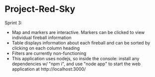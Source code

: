 # Project-Red-Sky
Sprint 3:
- Map and markers are interactive. Markers can be clicked to view individual fireball information
- Table displays information about each fireball and can be sorted by clicking on each column heading
- Filters are currently non-functioning
- This application uses nodejs, so inside the console: install any dependencies w/ "npm i", and use "node app" to start the web application at http://localhost:3000/
